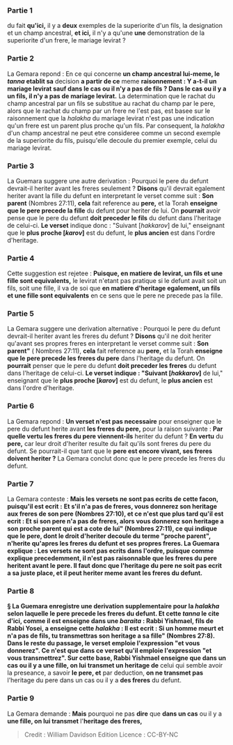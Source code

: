 
### Partie 1
du fait <b>qu'ici,</b> il y a <b>deux</b> exemples de la superiorite d'un fils, la designation et un champ ancestral, <b>et ici,</b> il n'y a qu'une <b>une</b> demonstration de la superiorite d'un frere, le mariage levirat ?

### Partie 2
La Gemara repond : En ce qui concerne <b>un champ ancestral lui-meme, le <i>tanna</i> etablit sa</b> decision <b>a partir de ce</b> meme <b>raisonnement : Y a-t-il un mariage levirat sauf dans le cas ou il n'y a pas de fils ? Dans le cas ou il y a un fils, il n'y a pas de mariage levirat.</b> La determination que le rachat du champ ancestral par un fils se substitue au rachat du champ par le pere, alors que le rachat du champ par un frere ne l'est pas, est basee sur le raisonnement que la <i>halakha</i> du mariage levirat n'est pas une indication qu'un frere est un parent plus proche qu'un fils. Par consequent, la <i>halakha</i> d'un champ ancestral ne peut etre consideree comme un second exemple de la superiorite du fils, puisqu'elle decoule du premier exemple, celui du mariage levirat.

### Partie 3
La Guemara suggere une autre derivation : Pourquoi le pere du defunt devrait-il heriter avant les freres seulement ? <b>Disons</b> qu'il devrait egalement heriter avant la fille du defunt en interpretant le verset comme suit : <b>Son parent</b> (Nombres 27:11), <b>cela</b> fait reference au <b>pere,</b> et la Torah <b>enseigne que le pere precede la fille</b> du defunt pour heriter de lui. On <b>pourrait</b> avoir pense que le pere du defunt <b>doit preceder le fils</b> du defunt dans l'heritage de celui-ci. <b>Le verset</b> indique donc : "Suivant [<i>hakkarov</i>]</b> de lui," enseignant que le <b>plus proche [<i>karov</i>]</b> est du defunt, le <b>plus ancien</b> est dans l'ordre d'heritage.

### Partie 4
Cette suggestion est rejetee : <b>Puisque, en matiere de levirat, un fils et une fille sont equivalents,</b> le levirat n'etant pas pratique si le defunt avait soit un fils, soit une fille, il va de soi que <b>en matiere d'heritage egalement, un fils et une fille sont equivalents</b> en ce sens que le pere ne precede pas la fille.

### Partie 5
La Gemara suggere une derivation alternative : Pourquoi le pere du defunt devrait-il heriter avant les freres du defunt ? <b>Disons</b> qu'il ne doit heriter qu'avant ses propres freres en interpretant le verset comme suit : <b>Son parent"</b> ( Nombres 27:11), <b>cela</b> fait reference au <b>pere,</b> et la Torah <b>enseigne que le pere precede les freres du pere</b> dans l'heritage du defunt. On <b>pourrait</b> penser que le pere du defunt <b>doit preceder les freres</b> du defunt dans l'heritage de celui-ci. <b>Le verset indique : "Suivant [<i>hakkarov</i>]</b> de lui," enseignant que le <b>plus proche [<i>karov</i>]</b> est du defunt, le <b>plus ancien</b> est dans l'ordre d'heritage.

### Partie 6
La Gemara repond : <b>Un verset n'est pas necessaire</b> pour enseigner que le pere du defunt herite avant <b>les freres du pere,</b> pour la raison suivante : <b>Par quelle vertu les freres du pere viennent-ils</b> heriter du defunt ? <b>En vertu</b> du <b>pere,</b> car leur droit d'heriter resulte du fait qu'ils sont freres du pere du defunt. Se pourrait-il que tant que le <b>pere est encore vivant, ses freres doivent heriter ?</b> La Gemara conclut donc que le pere precede les freres du defunt.

### Partie 7
La Gemara conteste : <b>Mais les versets ne sont pas ecrits de cette facon, puisqu'il est ecrit :</b> <b>Et s'il n'a pas de freres, vous donnerez son heritage aux freres de son pere (Nombres 27:10), et ce n'est que plus tard qu'il est ecrit : <b>Et si son pere n'a pas de freres,</b> alors vous donnerez son heritage a son proche parent qui est a cote de lui" (Nombres 27:11), ce qui indique que le pere, dont le droit d'heriter decoule du terme "proche parent", n'herite qu'apres les freres du defunt et ses propres freres. La Guemara explique : Les <b>versets ne sont pas ecrits dans l'ordre,</b> puisque comme explique precedemment, il n'est pas raisonnable que les freres du pere heritent avant le pere. Il faut donc que l'heritage du pere ne soit pas ecrit a sa juste place, et il peut heriter meme avant les freres du defunt.

### Partie 8
§ La Guemara enregistre une derivation supplementaire pour la <i>halakha</i> selon laquelle le pere precede les freres du defunt. <b>Et cette <i>tanna</i> le cite d'ici, comme il est enseigne</b> dans une <i>baraita</i> : <b>Rabbi Yishmael, fils de Rabbi Yosei, a enseigne cette</b> <i>halakha</i> : Il est ecrit : <b>Si un homme meurt et n'a pas de fils,</b> tu transmettras son heritage a sa fille" (Nombres 27:8). Dans le reste du passage, le verset emploie l'expression "et vous donnerez". Ce n'est que dans ce verset qu'il emploie l'expression "et vous transmettrez". Sur cette base, Rabbi Yishmael enseigne que <b>dans un cas</b> ou il y a <b>une fille, on lui transmet un heritage</b> de</b> celui qui semble avoir la preseance, a savoir <b>le pere, et</b> par deduction, <b>on ne transmet pas</b> l'heritage du pere dans un cas</b> ou il y a <b>des freres</b> du defunt.

### Partie 9
La Gemara demande : <b>Mais</b> pourquoi ne pas <b>dire</b> que <b>dans un cas</b> ou il y a <b>une fille, on lui transmet</b> l'<b>heritage</b> <b>des freres,</b>

>Credit : William Davidson Edition
>Licence : CC-BY-NC